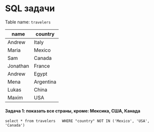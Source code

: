 # SQL задачи

Table name: ``` travelers ```

name | country | 
--- | --- | 
Andrew | Italy |  
Maria | Mexico | 
Sam | Canada | 
Jonathan | France | 
Andrew | Egypt | 
Mena | Argentina | 
Lukas | China | 
Maxim | USA | 

#### Задача 1: показать все страны, кроме: Мексика, США, Канада

``` select * from travelers   WHERE "country" NOT IN ('Mexico', 'USA', 'Canada') ```
